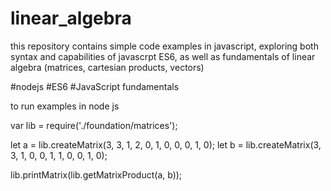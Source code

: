 # linear_algebra
this repository contains simple code examples in javascript, exploring both syntax and capabilities of javascrpt ES6, as well as fundamentals of linear algebra (matrices, cartesian products, vectors)

#nodejs
#ES6
#JavaScript fundamentals

to run examples in node js 

var lib = require('./foundation/matrices');

let a = lib.createMatrix(3, 3, 1, 2, 0, 1, 0, 0, 0, 1, 0);
let b = lib.createMatrix(3, 3, 1, 0, 0, 1, 1, 0, 0, 1, 0);

lib.printMatrix(lib.getMatrixProduct(a, b));
